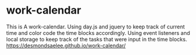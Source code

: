 # work-calendar
This is A work-calendar. 
Using day.js and jquery to keep track of current time and color code the time blocks accordingly.
Using event listeners and local storage to keep track of the tasks that were input in the time blocks.
https://desmondsaelee.github.io/work-calendar/
